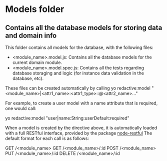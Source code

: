 Models folder
=============
Contains all the database models for storing data and domain info
-----------------------------------------------------------------

This folder contains all models for the database, with the following files:

*	<module_name>.model.js: Contains all the database models for the current domain module.
*	<module_name>.model.spec.js: Contains all the tests regarding database storaging and logic (for instance data validation in the database, etc).


These files can be created automatically by calling yo redactive:model "<module_name>|<attr1_name>:<attr1_type>:<default>:<required>@<attr2_name>..."

For example, to create a user model with a name attribute that is required, one would call:

yo redactive:model "user|name:String:userDefault:required"

When a model is created by the directive above, it is automatically loaded
with a full RESTful interface, provided by the package [node-restful](https://github.com/baugarten/node-restful) The default format for each call is as follows:

GET /<module_name>
GET /<module_name>/:id
POST /<module_name>
PUT /<module_name>/:id
DELETE /<module_name>/:id
